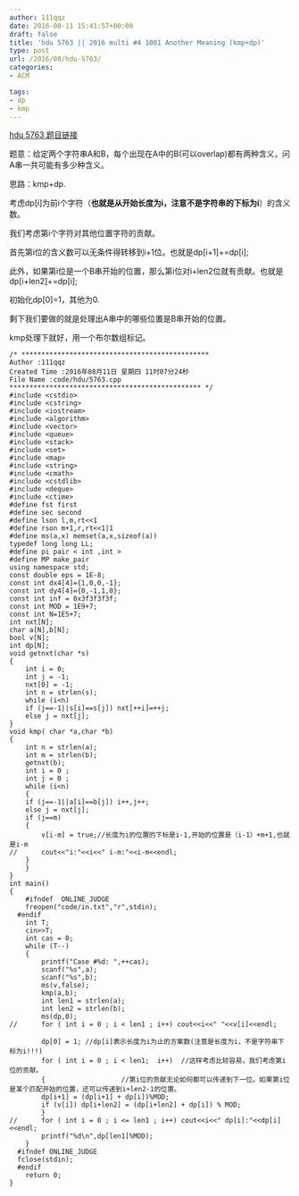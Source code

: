 ```yaml
---
author: 111qqz
date: 2016-08-11 15:41:57+00:00
draft: false
title: 'hdu 5763 || 2016 multi #4 1001 Another Meaning (kmp+dp)'
type: post
url: /2016/08/hdu-5763/
categories:
- ACM

tags:
- dp
- kmp
---
```


[hdu 5763 题目链接](http://acm.hdu.edu.cn/showproblem.php?pid=5763)

题意：给定两个字符串A和B，每个出现在A中的B(可以overlap)都有两种含义，问A串一共可能有多少种含义。

思路：kmp+dp.

考虑dp[i]为前i个字符（**也就是从开始长度为i，注意不是字符串的下标为i**）的含义数。

我们考虑第i个字符对其他位置字符的贡献。

首先第i位的含义数可以无条件得转移到i+1位。也就是dp[i+1]+=dp[i];

此外，如果第i位是一个B串开始的位置，那么第i位对i+len2位就有贡献。也就是dp[i+len2]+=dp[i];

初始化dp[0]=1，其他为0.

剩下我们要做的就是处理出A串中的哪些位置是B串开始的位置。

kmp处理下就好，用一个布尔数组标记。





    
    /* ***********************************************
    Author :111qqz
    Created Time :2016年08月11日 星期四 11时07分24秒
    File Name :code/hdu/5763.cpp
    ************************************************ */
    #include <cstdio>
    #include <cstring>
    #include <iostream>
    #include <algorithm>
    #include <vector>
    #include <queue>
    #include <stack>
    #include <set>
    #include <map>
    #include <string>
    #include <cmath>
    #include <cstdlib>
    #include <deque>
    #include <ctime>
    #define fst first
    #define sec second
    #define lson l,m,rt<<1
    #define rson m+1,r,rt<<1|1
    #define ms(a,x) memset(a,x,sizeof(a))
    typedef long long LL;
    #define pi pair < int ,int >
    #define MP make_pair
    using namespace std;
    const double eps = 1E-8;
    const int dx4[4]={1,0,0,-1};
    const int dy4[4]={0,-1,1,0};
    const int inf = 0x3f3f3f3f;
    const int MOD = 1E9+7;
    const int N=1E5+7;
    int nxt[N];
    char a[N],b[N];
    bool v[N];
    int dp[N];
    void getnxt(char *s)
    {
        int i = 0;
        int j = -1;
        nxt[0] = -1;
        int n = strlen(s);
        while (i<n)
    	if (j==-1||s[i]==s[j]) nxt[++i]=++j;
    	else j = nxt[j];
    }
    void kmp( char *a,char *b)
    {
        int n = strlen(a);
        int m = strlen(b);
        getnxt(b);
        int i = 0 ;
        int j = 0 ;
        while (i<n)
        {
    	if (j==-1||a[i]==b[j]) i++,j++;
    	else j = nxt[j];
    	if (j==m)
    	{
    	    v[i-m] = true;//长度为i的位置的下标是i-1,开始的位置是（i-1）+m+1,也就是i-m
    //	    cout<<"i:"<<i<<" i-m:"<<i-m<<endl;
    	}
        }
    }
    int main()
    {
    	#ifndef  ONLINE_JUDGE 
    	freopen("code/in.txt","r",stdin);
      #endif
    	int T;
    	cin>>T;
    	int cas = 0;
    	while (T--)
    	{
    	    printf("Case #%d: ",++cas);
    	    scanf("%s",a);
    	    scanf("%s",b);
    	    ms(v,false);
    	    kmp(a,b);
    	    int len1 = strlen(a);
    	    int len2 = strlen(b);
    	    ms(dp,0);
    //	    for ( int i = 0 ; i < len1 ; i++) cout<<i<<" "<<v[i]<<endl;
    	    
    	    dp[0] = 1; //dp[i]表示长度为i为止的方案数(注意是长度为i，不是字符串下标为i!!!)
    	    for ( int i = 0 ; i < len1;  i++)  //这样考虑比较容易，我们考虑第i位的贡献。
    	    {					//第i位的贡献无论如何都可以传递到下一位。如果第i位是某个匹配开始的位置，还可以传递到i+len2-1的位置。
    		dp[i+1] = (dp[i+1] + dp[i])%MOD;
    		if (v[i]) dp[i+len2] = (dp[i+len2] + dp[i]) % MOD;
    	    }
    //	    for ( int i = 0 ; i <= len1 ; i++) cout<<i<<" dp[i]:"<<dp[i]<<endl;
    	    printf("%d\n",dp[len1]%MOD);
    	}
      #ifndef ONLINE_JUDGE  
      fclose(stdin);
      #endif
        return 0;
    }
    



